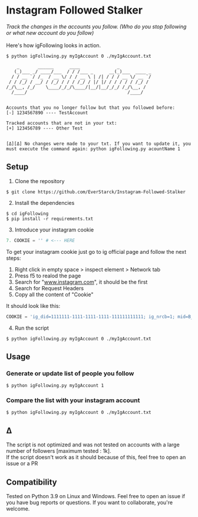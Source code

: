 # Instagram Followed Stalker
_Track the changes in the accounts you follow. (Who do you stop following or what new account do you follow)_
<br />
<br />
Here's how igFollowing looks in action.

```
$ python igFollowing.py myIgAccount 0 ./myIgAccount.txt

    _       ______      ____              _
   (_)___ _/ ____/___  / / /___ _      __(_)___  ____ _
  / / __ `/ /_  / __ \/ / / __ \ | /| / / / __ \/ __ `/
 / / /_/ / __/ / /_/ / / / /_/ / |/ |/ / / / / / /_/ /
/_/\__, /_/    \____/_/_/\____/|__/|__/_/_/ /_/\__, /
  /____/                                      /____/


Accounts that you no longer follow but that you followed before:
[-] 1234567890 ---- TestAccount

Tracked accounts that are not in your txt:
[+] 123456789 ---- Other Test


[Δ][Δ] No changes were made to your txt. If you want to update it, you must execute the command again: python igFollowing.py acountName 1
```

## Setup

1) Clone the repository

```
$ git clone https://github.com/EverStarck/Instagram-Followed-Stalker
```

2) Install the dependencies

```
$ cd igFollowing
$ pip install -r requirements.txt
```

3) Introduce your instagram cookie

```python
7. COOKIE = '' # <--- HERE
```
To get your instagram cookie just go to ig official page and follow the next steps: <br/>
1. Right click in empty space > inspect element > Network tab
2. Press f5 to realod the page
3. Search for "www.instagram.com", it should be the first
4. Search for Request Headers
5. Copy all the content of "Cookie"

It should look like this:
```py
COOKIE = 'ig_did=1111111-1111-1111-1111-111111111111; ig_nrcb=1; mid=B_BBBBBBBBBBBBB-BBBBBBBBBBBB; fbm_11111111111111=base_domain=.instagram.com; datr=AAAAAAAAAAAAAAAAAAAAAAAAAAA; ds_user_id=11111111111; csrftoken=AAAAAAAAAAAAAAAAAAAAAAAAAAAAAA; sessionid=111111111111111111111111; shbid="11111\1111111111111\11111111111:111111111111111111111111111111111111111111111111111111111111111"; shbts="111111111\1111111111\111111111111:11111111111111111111111111111111111111111111111111111111111111"; rur="AAA\111111111111\11111111111:1111111111111111111111111111111111111111111111111111"' # <--- HERE
```

4) Run the script

```
$ python igFollowing.py myIgAccount 0 ./myIgAccount.txt
```

## Usage

### Generate or update list of people you follow
```
$ python igFollowing.py myIgAccount 1
```

### Compare the list with your instagram account
```
$ python igFollowing.py myIgAccount 0 ./myIgAccount.txt
```

## Δ
The script is not optimized and was not tested on accounts with a large number of followers [maximum tested : 1k]. <br/>
If the script doesn't work as it should because of this, feel free to open an issue or a PR


## Compatibility

Tested on Python 3.9 on Linux and Windows. Feel free to open an issue if you have bug reports or questions. If you want to collaborate, you're welcome.


